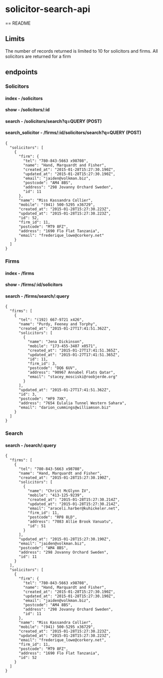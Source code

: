 # solicitor-search-api
== README

## Limits
The number of records returned is limited to 10 for solicitors and firms.
All solicitors are returned for a firm


## endpoints
### Solicitors

#### index - /solicitors
#### show - /solicitors/:id
#### search - /solicitors/search?q=QUERY (POST)
#### search_solicitor - /firms/:id/solicitors/search?q=QUERY (POST)
```
{
  "solicitors": [
    {
      "firm": {
        "tel": "780-843-5663 x98708",
        "name": "Hand, Marquardt and Fisher",
        "created_at": "2015-01-28T15:27:30.190Z",
        "updated_at": "2015-01-28T15:27:30.190Z",
        "email": "jaiden@volkman.biz",
        "postcode": "AM4 8BS",
        "address": "298 Jovanny Orchard Sweden",
        "id": 11
      },
      "name": "Miss Kassandra Collier",
      "mobile": "(941) 500-5295 x36729",
      "created_at": "2015-01-28T15:27:30.223Z",
      "updated_at": "2015-01-28T15:27:30.223Z",
      "id": 52,
      "firm_id": 11,
      "postcode": "MT9 8FZ",
      "address": "1690 Flo Flat Tanzania",
      "email": "frederique_lowe@corkery.net"
    }
  ]
}
```
### Firms

#### index - /firms
#### show - /firms/:id/solicitors
#### search - /firms/search/:query

```
{
  "firms": [
    {
      "tel": "(192) 667-9721 x426",
      "name": "Purdy, Feeney and Torphy",
      "created_at": "2015-01-27T17:41:51.362Z",
      "solicitors": [
        {
          "name": "Jena Dickinson",
          "mobile": "173-455-3487 x0571",
          "created_at": "2015-01-27T17:41:51.365Z",
          "updated_at": "2015-01-27T17:41:51.365Z",
          "id": 11,
          "firm_id": 3,
          "postcode": "DQ6 6UV",
          "address": "90967 Annabel Flats Qatar",
          "email": "stacey_mosciski@roobjerde.org"
        }
      ],
      "updated_at": "2015-01-27T17:41:51.362Z",
      "id": 3,
      "postcode": "HF9 7XK",
      "address": "7654 Eulalia Tunnel Western Sahara",
      "email": "darion_cummings@williamson.biz"
    }
  ]
}
```

### Search

#### search - /search/:query
```
{
  "firms": [
    {
      "tel": "780-843-5663 x98708",
      "name": "Hand, Marquardt and Fisher",
      "created_at": "2015-01-28T15:27:30.190Z",
      "solicitors": [
        {
          "name": "Christ McGlynn IV",
          "mobile": "413-125-9239",
          "created_at": "2015-01-28T15:27:30.214Z",
          "updated_at": "2015-01-28T15:27:30.214Z",
          "email": "araceli.harber@kuhickeler.net",
          "firm_id": 11,
          "postcode": "RP8 8LD",
          "address": "7083 Allie Brook Vanuatu",
          "id": 51
        }
      ],
      "updated_at": "2015-01-28T15:27:30.190Z",
      "email": "jaiden@volkman.biz",
      "postcode": "AM4 8BS",
      "address": "298 Jovanny Orchard Sweden",
      "id": 11
    }
  ],
  "solicitors": [
    {
      "firm": {
        "tel": "780-843-5663 x98708",
        "name": "Hand, Marquardt and Fisher",
        "created_at": "2015-01-28T15:27:30.190Z",
        "updated_at": "2015-01-28T15:27:30.190Z",
        "email": "jaiden@volkman.biz",
        "postcode": "AM4 8BS",
        "address": "298 Jovanny Orchard Sweden",
        "id": 11
      },
      "name": "Miss Kassandra Collier",
      "mobile": "(941) 500-5295 x36729",
      "created_at": "2015-01-28T15:27:30.223Z",
      "updated_at": "2015-01-28T15:27:30.223Z",
      "email": "frederique_lowe@corkery.net",
      "firm_id": 11,
      "postcode": "MT9 8FZ",
      "address": "1690 Flo Flat Tanzania",
      "id": 52
    }
  ]
}
```
